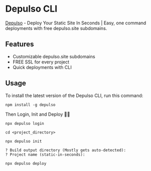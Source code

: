 # Depulso CLI

[Depulso](https://depulso.co) - Deploy Your Static Site In Seconds | Easy, one command deployments with free depulso.site subdomains.

## Features

- Customizable depulso.site subdomains
- FREE SSL for every project
- Quick deployments with CLI


## Usage

To install the latest version of the Depulso CLI, run this command:

```
npm install -g depulso
```

Then Login, Init and Deploy 🚀🚀

```
npx depulso login
```

```
cd <project_directory>

npx depulso init

? Build output directory (Mostly gets auto-detected):
? Project name (static-in-seconds):
```

```
npx depulso deploy
```

